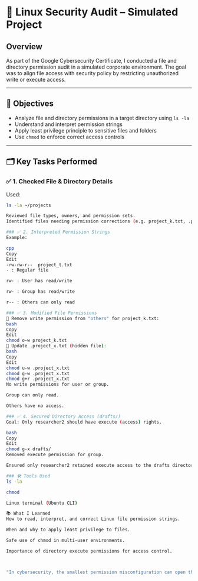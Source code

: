 # 🔐 Linux Security Audit – Simulated Project

## Overview
As part of the Google Cybersecurity Certificate, I conducted a file and directory permission audit in a simulated corporate
environment. The goal was to align file access with security policy by restricting unauthorized write or execute access.

---

## 🔎 Objectives
- Analyze file and directory permissions in a target directory using `ls -la`
- Understand and interpret permission strings
- Apply least privilege principle to sensitive files and folders
- Use `chmod` to enforce correct access controls

---

## 🗂️ Key Tasks Performed

### ✅ 1. Checked File & Directory Details
Used:
```bash
ls -la ~/projects

Reviewed file types, owners, and permission sets.
Identified files needing permission corrections (e.g. project_k.txt, .project_x.txt, drafts/).

### ✅ 2. Interpreted Permission Strings
Example:

cpp
Copy
Edit
-rw-rw-r--  project_t.txt
- : Regular file

rw- : User has read/write

rw- : Group has read/write

r-- : Others can only read

### ✅ 3. Modified File Permissions
🔧 Remove write permission from "others" for project_k.txt:
bash
Copy
Edit
chmod o-w project_k.txt
🔧 Update .project_x.txt (hidden file):
bash
Copy
Edit
chmod u-w .project_x.txt
chmod g-w .project_x.txt
chmod g+r .project_x.txt
No write permissions for user or group.

Group can only read.

Others have no access.

### ✅ 4. Secured Directory Access (drafts/)
Goal: Only researcher2 should have execute (access) rights.

bash
Copy
Edit
chmod g-x drafts/
Removed execute permission for group.

Ensured only researcher2 retained execute access to the drafts directory.

### 🛠️ Tools Used
ls -la

chmod

Linux terminal (Ubuntu CLI)

📚 What I Learned
How to read, interpret, and correct Linux file permission strings.

When and why to apply least privilege to files.

Safe use of chmod in multi-user environments.

Importance of directory execute permissions for access control.



"In cybersecurity, the smallest permission misconfiguration can open the biggest hole."
